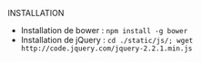 INSTALLATION

- Installation de bower : ``npm install -g bower``
- Installation de jQuery : ``cd ./static/js/; wget http://code.jquery.com/jquery-2.2.1.min.js``


